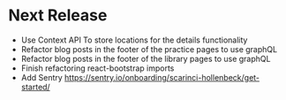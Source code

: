 # Next Release

- Use Context API To store locations for the details functionality
- Refactor blog posts in the footer of the practice pages to use graphQL
- Refactor blog posts in the footer of the library pages to use graphQL
- Finish refactoring react-bootstrap imports
- Add Sentry https://sentry.io/onboarding/scarinci-hollenbeck/get-started/
